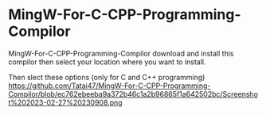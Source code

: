# MingW-For-C-CPP-Programming-Compilor
MingW-For-C-CPP-Programming-Compilor
download and install this compilor then
select your location where you want to install.


Then slect these options (only for C and C++ programming)
<image>https://github.com/Tatai47/MingW-For-C-CPP-Programming-Compilor/blob/ec762ebeeba9a372b46c1a2b96865f1a642502bc/Screenshot%202023-02-27%20230908.png</image>
